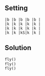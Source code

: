 Setting
-------

```
|b |b |b |b |b |
|k |k |k |k |k |
|k |k |k |k |k |
|k |k |kS|k |k |
```

Solution
--------

```python
fly()
fly()
fly()
```
